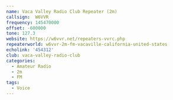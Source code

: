 ```yaml
---
name: Vaca Valley Radio Club Repeater (2m)
callsign:  W6VVR
frequency: 145470000
offset: -600000
tone: 127.3
website: https://w6vvr.net/repeaters-vvrc.php
repeaterworld: w6vvr-2m-fm-vacaville-california-united-states
echolink: '454312'
club: vaca-valley-radio-club
categories:
  - Amateur Radio
  - 2m
  - FM
tags:
  - Voice
---
```

